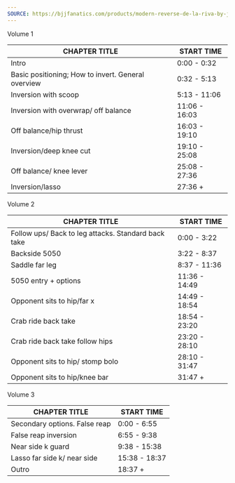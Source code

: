 ```yaml
---
SOURCE: https://bjjfanatics.com/products/modern-reverse-de-la-riva-by-jason-rua?view=rebuy
---
```

Volume 1


| CHAPTER TITLE |  START TIME |
| --- | --- |
| Intro |  0:00 - 0:32 |
| Basic positioning; How to invert. General overview | 0:32 - 5:13 |
| Inversion with scoop | 5:13 - 11:06 |
| Inversion with overwrap/ off balance | 11:06 - 16:03 |
| Off balance/hip thrust | 16:03 - 19:10 |
| Inversion/deep knee cut | 19:10 - 25:08 |
| Off balance/ knee lever | 25:08 - 27:36 |
| Inversion/lasso | 27:36 + |

Volume 2

| CHAPTER TITLE |  START TIME |
| --- | --- |
| Follow ups/ Back to leg attacks. Standard back take | 0:00 - 3:22 |
| Backside 5050 | 3:22 - 8:37 |
| Saddle far leg | 8:37 - 11:36 |
| 5050 entry + options | 11:36 - 14:49 |
| Opponent sits to hip/far x | 14:49 - 18:54 |
| Crab ride back take | 18:54 - 23:20 |
| Crab ride back take follow hips | 23:20 - 28:10 |
| Opponent sits to hip/ stomp bolo | 28:10 - 31:47 |
| Opponent sits to hip/knee bar | 31:47 + |

Volume 3

| CHAPTER TITLE |  START TIME |
| --- | --- |
| Secondary options. False reap | 0:00 - 6:55 |
| False reap inversion | 6:55 - 9:38 |
| Near side k guard | 9:38 - 15:38 |
| Lasso far side k/ near side | 15:38 - 18:37 |
| Outro | 18:37 + |
